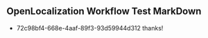 ## OpenLocalization Workflow Test MarkDown
* 72c98bf4-668e-4aaf-89f3-93d59944d312 thanks!

<!--HONumber=Aug16_HO3-->


